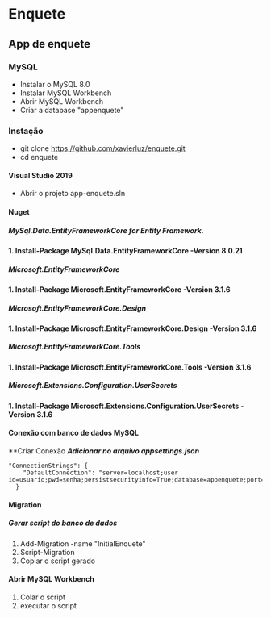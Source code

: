 # Enquete #
## App de enquete ##
### MySQL ###
* Instalar o MySQL 8.0
* Instalar MySQL Workbench
* Abrir MySQL Workbench
* Criar a database "appenquete"

### Instação ###
* git clone https://github.com/xavierluz/enquete.git 
* cd enquete 


#### Visual Studio 2019 ####
* Abrir o projeto app-enquete.sln
#### Nuget ####
##### MySql.Data.EntityFrameworkCore for Entity Framework. #####
**1. Install-Package MySql.Data.EntityFrameworkCore -Version 8.0.21**
##### Microsoft.EntityFrameworkCore #####
**1. Install-Package Microsoft.EntityFrameworkCore -Version 3.1.6**
##### Microsoft.EntityFrameworkCore.Design #####
**1. Install-Package Microsoft.EntityFrameworkCore.Design -Version 3.1.6**
##### Microsoft.EntityFrameworkCore.Tools #####
**1. Install-Package Microsoft.EntityFrameworkCore.Tools -Version 3.1.6**
##### Microsoft.Extensions.Configuration.UserSecrets #####
**1. Install-Package Microsoft.Extensions.Configuration.UserSecrets -Version 3.1.6**

#### Conexão com banco de dados MySQL ####
**Criar Conexão 
**_Adicionar no arquivo appsettings.json_**
```
"ConnectionStrings": {
    "DefaultConnection": "server=localhost;user id=usuario;pwd=senha;persistsecurityinfo=True;database=appenquete;port=3306"
  }
  ```
 #### Migration ####
 ##### Gerar script do banco de dados #####
 1. Add-Migration -name "InitialEnquete" 
 2. Script-Migration
 3. Copiar o script gerado
 
 #### Abrir MySQL Workbench ####
 1. Colar o script
 2. executar o script
 
 
